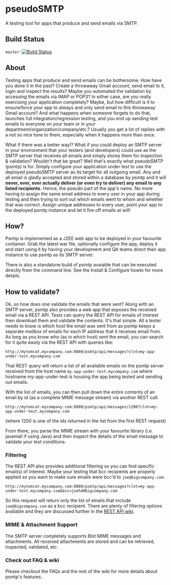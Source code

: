 # pseudoSMTP
A testing tool for apps that produce and send emails via SMTP.

## Build Status
`master`: [![Build Status](https://travis-ci.org/Slugger/pseudosmtp.svg?branch=master)](https://travis-ci.org/Slugger/pseudosmtp)

## About
Testing apps that produce and send emails can be bothersome.  How have you done it in the past?  Create a throwaway Gmail account, send email to it, login and inspect the results?  Maybe you automated the validation by accessing the emails via IMAP or POP3?  In either case, are you really exercising your application completely?  Maybe, but how difficult is it to ensure/force your app to always and only send email to this throwaway Gmail account?  And what happens when someone forgets to do that, launches full integration/regression testing, and you end up sending test emails to everyone on your team or in your department/organization/company/etc.?  Usually you get a lot of replies with a not so nice tone to them, especially when it happens more than once.

What if there was a better way!?  What if you could deploy an SMTP server in your environment that your testers (and developers) could use as the SMTP server that receives all emails and simply stores them for inspection & validation?  Wouldn't that be great?  Well that's exactly what pseudoSMTP (psmtp) is for.  Simply configure your application under test to use the deployed pseudoSMTP server as its target for all outgoing email.  Any and all email is gladly accepted and stored within a database by psmtp and it will **never, ever, ever actually deliver (or even try to deliver) any email to any listed recipients.**  Hence, the pseudo part of the app's name.  No more having to assign the same email address to every user in your app during testing and then trying to sort out which emails went to whom and whether that was correct.  Assign unique addresses to every user, point your app to the deployed psmtp instance and let it fire off emails at will!

## How?
Psmtp is implemented as a J2EE web app to be deployed in your favourite container.  Grab the latest war file, optionally configure the app, deploy it and start using it by having your development and QA teams direct their app instance to use psmtp as its SMTP server.

There is also a standalone build of psmtp avaiable that can be executed directly from the command line.  See the Install & Configure howto for more details.

## How to validate?
Ok, so how does one validate the emails that were sent?  Along with an SMTP server, psmtp also provides a web app that exposes the received email via a REST API.  Tests can query the REST API for emails of interest then download them and validate the contents.  It's that simple.  All a tester needs to know is which host the email was sent from as psmtp keeps a separate *mailbox* of emails for each IP address that it receives email from.  As long as you know who (as in which host) sent the email, you can search for it quite easily via the REST API with queries like:

```
http://mytomcat.mycompany.com:8080/psmtp/api/messages?clnt=my-app-under-test.mycompany.com
```

That REST query will return a list of all available emails on the psmtp server received from the host name `my-app-under-test.mycompany.com` where hostname my-app-under-test is housing the app being tested and sending out emails.

With the list of emails, you can then pull down the entire contents of an email by id (as a complete MIME message stream) via another REST call:

```
http://mytomcat.mycompany.com:8080/psmtp/api/messages/1200?clnt=my-app-under-test.mycompany.com
```
(where 1200 is one of the ids returned in the list from the first REST request)

From there, you parse the MIME stream with your favourite library (i.e. javamail if using Java) and then inspect the details of the email message to validate your test conditions.

### Filtering
The REST API also provides additional filtering so you can find specific email(s) of interest.  Maybe your testing that bcc recipients are properly applied so you want to make sure emails were bcc'd to `joe@bigcompany.com`:

```
http://mytomcat.mycompany.com:8080/psmtp/api/messages?clnt=my-app-under-test.mycompany.com&bcc=joe%40bigcompany.com
```

So this request will return only the list of emails that include `joe@bigcompany.com` as a bcc recipient.  There are plenty of filtering options available and they are discussed further in the [REST API wiki](https://github.com/Slugger/pseudosmtp/wiki/REST-API).

### MIME & Attachment Support
The SMTP server completely supports 8bit MIME messages and attachments.  All received attachments are stored and can be retrieved, inspected, validated, etc.

### Check out FAQ & wiki

Please checkout the FAQs and the rest of the wiki for more details about psmtp's features.
